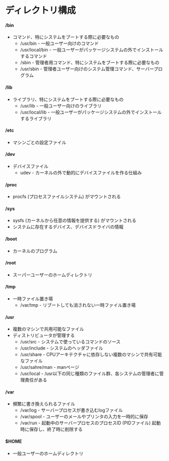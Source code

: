 # ディレクトリ構成
#### /bin
- コマンド、特にシステムをブートする際に必要なもの
  - /usr/bin - 一般ユーザー向けのコマンド
  - /usr/local/bin - 一般ユーザーがパッケージシステムの外でインストールするコマンド
  - /sbin - 管理者用コマンド、特にシステムをブートする際に必要なもの
  - /usr/sbin - 管理者ユーザー向けのシステム管理コマンド、サーバープログラム

#### /lib
- ライブラリ、特にシステムをブートする際に必要なもの
  - /usr/lib - 一般ユーザー向けのライブラリ
  - /usr/local/lib - 一般ユーザーがパッケージシステムの外でインストールするライブラリ

#### /etc
- マシンごとの設定ファイル

#### /dev
- デバイスファイル
  - udev - カーネルの外で動的にデバイスファイルを作る仕組み

#### /proc
- procfs (プロセスファイルシステム) がマウントされる

#### /sys
- sysfs (カーネルから任意の情報を提供する) がマウントされる
- システムに存在するデバイス、デバイスドライバの情報

#### /boot
- カーネルのプログラム

#### /root
- スーパーユーザーのホームディレクトリ

#### /tmp
- 一時ファイル置き場
  - /var/tmp - リブートしても消されない一時ファイル置き場

#### /usr
- 複数のマシンで共用可能なファイル
- ディストリビュータが管理する
  - /usr/src - システムで使っているコマンドのソース
  - /usr/include - システムのヘッダファイル
  - /usr/share - CPUアーキテクチャに依存しない複数のマシンで共有可能なファイル
  - /usr/sahre/man - manページ
  - /usr/local - /usr以下の同じ種類のファイル群、各システムの管理者に管理責任がある

#### /var
- 頻繁に書き換えられるファイル
  - /var/log - サーバープロセスが書き込むlogファイル
  - /var/spool - ユーザーのメールやプリンタの入力を一時的に保存
  - /var/run - 起動中のサーバープロセスのプロセスID (PIDファイル) 起動時に保存し、終了時に削除する

#### $HOME
- 一般ユーザーのホームディレクトリ
